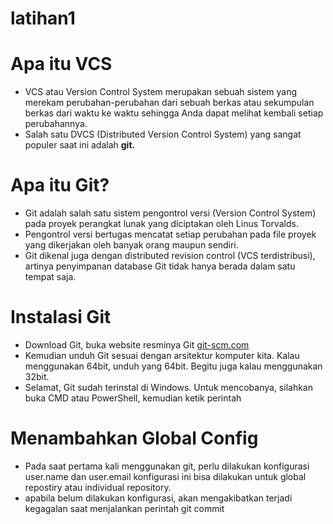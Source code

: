# latihan1
# Apa itu VCS
* VCS atau Version Control System merupakan sebuah sistem yang merekam perubahan-perubahan dari sebuah berkas atau sekumpulan berkas dari waktu ke waktu sehingga Anda dapat melihat kembali setiap perubahannya. 
* Salah satu DVCS (Distributed Version Control System) yang sangat populer saat ini adalah **git.** 

# Apa itu Git?
* Git adalah salah satu sistem pengontrol versi (Version Control System) pada proyek perangkat lunak yang diciptakan oleh Linus Torvalds. 
* Pengontrol versi bertugas mencatat setiap perubahan pada file proyek yang dikerjakan oleh banyak orang maupun sendiri. 
* Git dikenal juga dengan distributed revision control (VCS terdistribusi), artinya penyimpanan database Git tidak hanya berada dalam satu tempat saja.

# Instalasi Git
* Download Git, buka website resminya Git [git-scm.com](https://git-scm.com) 
* Kemudian unduh Git sesuai dengan arsitektur komputer kita. Kalau menggunakan 64bit, unduh yang 64bit. Begitu juga kalau menggunakan 32bit. 
* Selamat, Git sudah terinstal di Windows. Untuk mencobanya, silahkan buka CMD atau PowerShell, kemudian ketik perintah 

# Menambahkan Global Config
* Pada saat pertama kali menggunakan git, perlu dilakukan konfigurasi user.name dan user.email 
 konfigurasi ini bisa dilakukan untuk global repostiry atau individual repository. 
* apabila belum dilakukan konfigurasi, akan mengakibatkan terjadi kegagalan saat menjalankan perintah git commit
